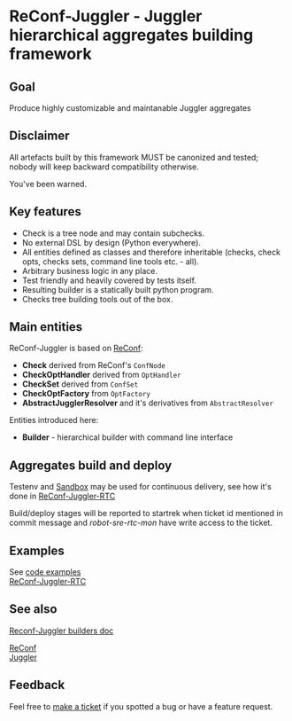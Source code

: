 # ReConf-Juggler - Juggler hierarchical aggregates building framework

## Goal

Produce highly customizable and maintanable Juggler aggregates

## Disclaimer

All artefacts built by this framework MUST be canonized and tested; nobody
will keep backward compatibility otherwise.

You've been warned.

## Key features

* Check is a tree node and may contain subchecks.
* No external DSL by design (Python everywhere).
* All entities defined as classes and therefore inheritable (checks, check
  opts, checks sets, command line tools etc. - all).
* Arbitrary business logic in any place.
* Test friendly and heavily covered by tests itself.
* Resulting builder is a statically built python program.
* Checks tree building tools out of the box.

## Main entities

ReConf-Juggler is based on [ReConf](../reconf):

* __Check__ derived from ReConf's `ConfNode`
* __CheckOptHandler__ derived from `OptHandler`
* __CheckSet__ derived from `ConfSet`
* __CheckOptFactory__ from `OptFactory`
* __AbstractJugglerResolver__ and it's derivatives from `AbstractResolver`

Entities introduced here:

* __Builder__ - hierarchical builder with command line interface

## Aggregates build and deploy

Testenv and [Sandbox](https://a.yandex-team.ru/arc/trunk/arcadia/sandbox/projects/reconf/reconf_juggler/README.md)
may be used for continuous delivery, see how it's done in
[ReConf-Juggler-RTC](https://a.yandex-team.ru/arc/trunk/arcadia/infra/rtc/juggler/reconf/HOWTO.md#how-to-deploy-aggregates-to-juggler)

Build/deploy stages will be reported to startrek when ticket id mentioned in
commit message and _robot-sre-rtc-mon_ have write access to the ticket.

## Examples

See [code examples](examples)  
[ReConf-Juggler-RTC](../rtc/juggler/reconf)  

## See also

[Reconf-Juggler builders doc](./BUILDERS.md)  

[ReConf](../reconf)  
[Juggler](https://docs.yandex-team.ru/juggler/)  

## Feedback

Feel free to [make a ticket](https://st.yandex-team.ru/createTicket?type=1&priority=2&tags=reconf-juggler&queue=HOSTMAN)
if you spotted a bug or have a feature request.
